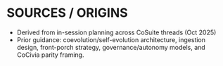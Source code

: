 # SOURCES / ORIGINS
- Derived from in-session planning across CoSuite threads (Oct 2025)
- Prior guidance: coevolution/self-evolution architecture, ingestion design,
  front-porch strategy, governance/autonomy models, and CoCivia parity framing.
